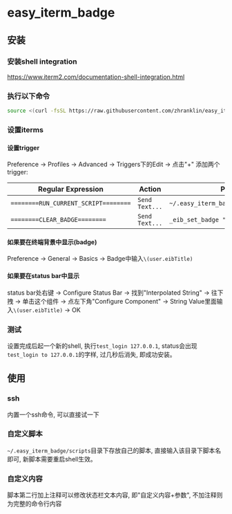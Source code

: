 # easy\_iterm\_badge

## 安装
### 安装shell integration
<https://www.iterm2.com/documentation-shell-integration.html>

### 执行以下命令

```bash
source <(curl -fsSL https://raw.githubusercontent.com/zhranklin/easy_iterm_badge/master/install.sh)
```

### 设置iterms
#### 设置trigger
Preference → Profiles → Advanced → Triggers下的Edit → 点击"+" 添加两个trigger:

Regular Expression | Action | Parameters | Instant
---|---|---|---
`========RUN_CURRENT_SCRIPT========`|`Send Text...`|`~/.easy_iterm_badge/run_current_script\n`|√
`========CLEAR_BADGE========`|`Send Text...`|`_eib_set_badge ""\n`|√

#### 如果要在终端背景中显示(badge)
Preference → General → Basics → Badge中输入`\(user.eibTitle)`

#### 如果要在status bar中显示
status bar处右键 → Configure Status Bar → 找到"Interpolated String" → 往下拽 → 单击这个组件 → 点左下角"Configure Component" → String Value里面输入`\(user.eibTitle)` → OK

### 测试
设置完成后起一个新的shell, 执行`test_login 127.0.0.1`, status会出现`test_login to 127.0.0.1`的字样, 过几秒后消失, 即成功安装。

## 使用
### ssh
内置一个ssh命令, 可以直接试一下

### 自定义脚本
`~/.easy_iterm_badge/scripts`目录下存放自己的脚本, 直接输入该目录下脚本名即可, 新脚本需要重启shell生效。

### 自定义内容
脚本第二行加上注释可以修改状态栏文本内容, 即"自定义内容+参数", 不加注释则为完整的命令行内容


